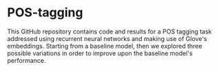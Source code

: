 # POS-tagging
This GitHub repository contains code and results for a POS tagging task addressed using recurrent neural networks and making use of Glove's embeddings. Starting from a baseline model, then we explored three possible variations in order to improve upon the baseline model's performance.
